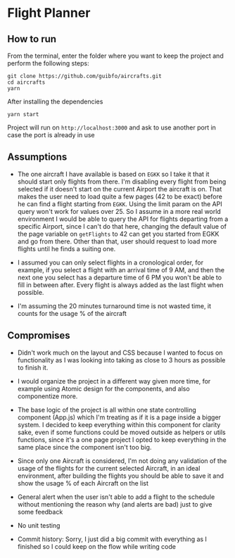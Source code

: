 # Flight Planner

## How to run

From the terminal, enter the folder where you want to keep the project and perform the following steps:

```
git clone https://github.com/guibfo/aircrafts.git
cd aircrafts
yarn
```

After installing the dependencies

```
yarn start
```

Project will run on `http://localhost:3000` and ask to use another port in case the port is already in use

## Assumptions

- The one aircraft I have available is based on `EGKK` so I take it that it should start only flights from there. I'm disabling every flight from being selected if it doesn't start on the current Airport the aircraft is on. That makes the user need to load quite a few pages (42 to be exact) before he can find a flight starting from `EGKK`. Using the limit param on the API query won't work for values over 25. So I assume in a more real world environment I would be able to query the API for flights departing from a specific Airport, since I can't do that here, changing the default value of the page variable on `getFlights` to 42 can get you started from EGKK and go from there. Other than that, user should request to load more flights until he finds a suiting one.

- I assumed you can only select flights in a cronological order, for example, if you select a flight with an arrival time of 9 AM, and then the next one you select has a departure time of 6 PM you won't be able to fill in between after. Every flight is always added as the last flight when possible.

- I'm assuming the 20 minutes turnaround time is not wasted time, it counts for the usage % of the aircraft

## Compromises

- Didn't work much on the layout and CSS because I wanted to focus on functionality as I was looking into taking as close to 3 hours as possible to finish it.

- I would organize the project in a different way given more time, for example using Atomic design for the components, and also componentize more.

- The base logic of the project is all within one state controlling component (App.js) which I'm treating as if it is a page inside a bigger system. I decided to keep everything within this component for clarity sake, even if some functions could be moved outside as helpers or utils functions, since it's a one page project I opted to keep everything in the same place since the component isn't too big.

- Since only one Aircraft is considered, I'm not doing any validation of the usage of the flights for the current selected Aircraft, in an ideal environment, after building the flights you should be able to save it and show the usage % of each Aircraft on the list

- General alert when the user isn't able to add a flight to the schedule without mentioning the reason why (and alerts are bad) just to give some feedback

- No unit testing

- Commit history: Sorry, I just did a big commit with everything as I finished so I could keep on the flow while writing code
